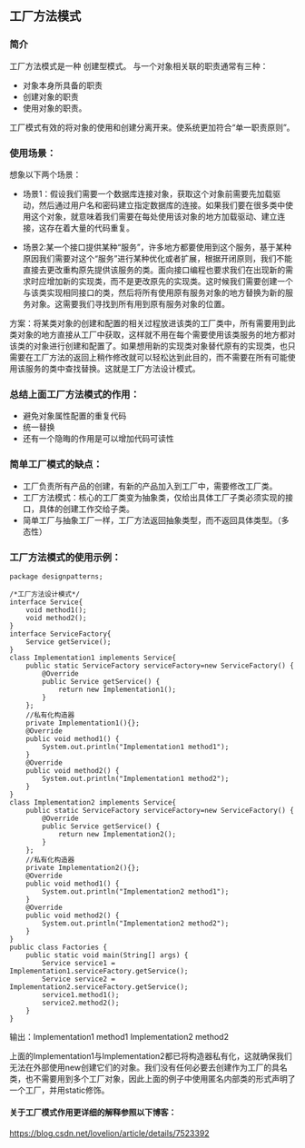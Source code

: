 ## 工厂方法模式
### 简介
工厂方法模式是一种 创建型模式。
与一个对象相关联的职责通常有三种：
- 对象本身所具备的职责
- 创建对象的职责
- 使用对象的职责。

工厂模式有效的将对象的使用和创建分离开来。使系统更加符合“单一职责原则”。

### 使用场景：

想象以下两个场景：
- 场景1：假设我们需要一个数据库连接对象，获取这个对象前需要先加载驱动，然后通过用户名和密码建立指定数据库的连接。如果我们要在很多类中使用这个对象，就意味着我们需要在每处使用该对象的地方加载驱动、建立连接，这存在着大量的代码重复。

- 场景2:某一个接口提供某种“服务”，许多地方都要使用到这个服务，基于某种原因我们需要对这个“服务”进行某种优化或者扩展，根据开闭原则，我们不能直接去更改重构原先提供该服务的类。面向接口编程也要求我们在出现新的需求时应增加新的实现类，而不是更改原先的实现类。这时候我们需要创建一个与该类实现相同接口的类，然后将所有使用原有服务对象的地方替换为新的服务对象。这需要我们寻找到所有用到原有服务对象的位置。

方案：将某类对象的创建和配置的相关过程放进该类的工厂类中，所有需要用到此类对象的地方直接从工厂中获取，这样就不用在每个需要使用该类服务的地方都对该类的对象进行创建和配置了。如果想用新的实现类对象替代原有的实现类，也只需要在工厂方法的返回上稍作修改就可以轻松达到此目的，而不需要在所有可能使用该服务的类中查找替换。这就是工厂方法设计模式。

### 总结上面工厂方法模式的作用：
- 避免对象属性配置的重复代码
- 统一替换
- 还有一个隐晦的作用是可以增加代码可读性

### 简单工厂模式的缺点：
- 工厂负责所有产品的创建，有新的产品加入到工厂中，需要修改工厂类。
- 工厂方法模式：核心的工厂类变为抽象类，仅给出具体工厂子类必须实现的接口，具体的创建工作交给子类。
- 简单工厂与抽象工厂一样，工厂方法返回抽象类型，而不返回具体类型。（多态性）

### 工厂方法模式的使用示例：

```
package designpatterns;

/*工厂方法设计模式*/
interface Service{
    void method1();
    void method2();
}
interface ServiceFactory{
    Service getService();
}
class Implementation1 implements Service{
    public static ServiceFactory serviceFactory=new ServiceFactory() {
        @Override
        public Service getService() {
            return new Implementation1();
        }
    };
    //私有化构造器
    private Implementation1(){};
    @Override
    public void method1() {
        System.out.println("Implementation1 method1");
    }
    @Override
    public void method2() {
        System.out.println("Implementation1 method2");
    }
}
class Implementation2 implements Service{
    public static ServiceFactory serviceFactory=new ServiceFactory() {
        @Override
        public Service getService() {
            return new Implementation2();
        }
    };
    //私有化构造器
    private Implementation2(){};
    @Override
    public void method1() {
        System.out.println("Implementation2 method1");
    }
    @Override
    public void method2() {
        System.out.println("Implementation2 method2");
    }
}
public class Factories {
    public static void main(String[] args) {
        Service service1 = Implementation1.serviceFactory.getService();
        Service service2 = Implementation2.serviceFactory.getService();
        service1.method1();
        service2.method2();
    }
}
```

输出：Implementation1 method1
         Implementation2 method2

上面的Implementation1与Implementation2都已将构造器私有化，这就确保我们无法在外部使用new创建它们的对象。我们没有任何必要去创建作为工厂的具名类，也不需要用到多个工厂对象，因此上面的例子中使用匿名内部类的形式声明了一个工厂，并用static修饰。

#### 关于工厂模式作用更详细的解释参照以下博客：
https://blog.csdn.net/lovelion/article/details/7523392


